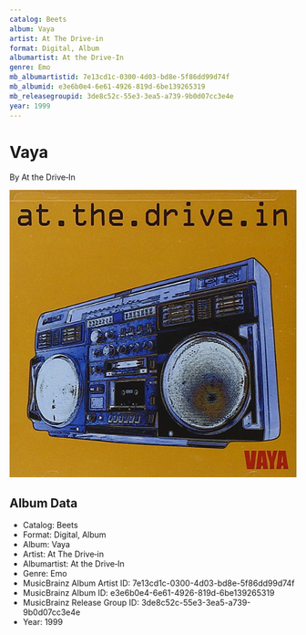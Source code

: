 ```yaml
---
catalog: Beets
album: Vaya
artist: At The Drive‐in
format: Digital, Album
albumartist: At the Drive‐In
genre: Emo
mb_albumartistid: 7e13cd1c-0300-4d03-bd8e-5f86dd99d74f
mb_albumid: e3e6b0e4-6e61-4926-819d-6be139265319
mb_releasegroupid: 3de8c52c-55e3-3ea5-a739-9b0d07cc3e4e
year: 1999
---
```


# Vaya

By At the Drive‐In

![](../../assets/beetscovers/At_The_Drive‐in-Vaya.jpg)

## Album Data

- Catalog: Beets
- Format: Digital, Album
- Album: Vaya
- Artist: At The Drive‐in
- Albumartist: At the Drive‐In
- Genre: Emo
- MusicBrainz Album Artist ID: 7e13cd1c-0300-4d03-bd8e-5f86dd99d74f
- MusicBrainz Album ID: e3e6b0e4-6e61-4926-819d-6be139265319
- MusicBrainz Release Group ID: 3de8c52c-55e3-3ea5-a739-9b0d07cc3e4e
- Year: 1999

